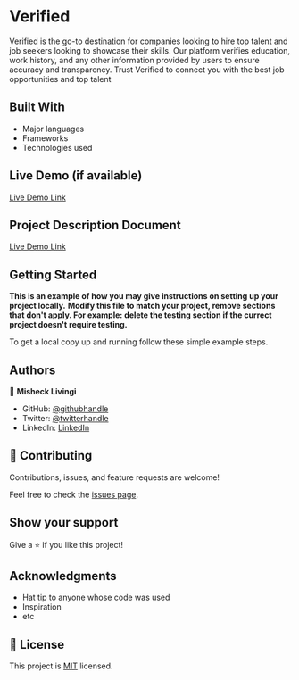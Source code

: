 # Verified
Verified is the go-to destination for companies looking to hire top talent and job seekers looking to showcase their skills. Our platform verifies education, work history, and any other information provided by users to ensure accuracy and transparency. Trust Verified to connect you with the best job opportunities and top talent

## Built With

- Major languages
- Frameworks
- Technologies used

## Live Demo (if available)

[Live Demo Link](https://livedemo.com)


## Project Description Document

[Live Demo Link](https://docs.google.com/document/d/1QAm6Ubn8XLGxtWlzg6U0cI-ACYak-Wmg7ADl5K97K0Y/edit?usp=sharing)


## Getting Started

**This is an example of how you may give instructions on setting up your project locally.**
**Modify this file to match your project, remove sections that don't apply. For example: delete the testing section if the currect project doesn't require testing.**


To get a local copy up and running follow these simple example steps.

## Authors

👤 **Misheck Livingi**

- GitHub: [@githubhandle](https://github.com/misheck12)
- Twitter: [@twitterhandle](https://twitter.com/mishecklivingi2)
- LinkedIn: [LinkedIn](https://www.linkedin.com/in/misheck-livingi-a0b536142/)

## 🤝 Contributing

Contributions, issues, and feature requests are welcome!

Feel free to check the [issues page](../../issues/).

## Show your support

Give a ⭐️ if you like this project!

## Acknowledgments

- Hat tip to anyone whose code was used
- Inspiration
- etc

## 📝 License

This project is [MIT](./MIT.md) licensed.
